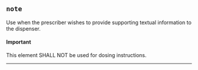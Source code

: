 ## `note`

Use when the prescriber wishes to provide supporting textual information to the dispenser.

<div markdown="span" class="alert alert-warning" role="alert"><h4><i class="fa fa-info-circle"></i> Important</h4>
This element SHALL NOT be used for dosing instructions.
</div>



---
